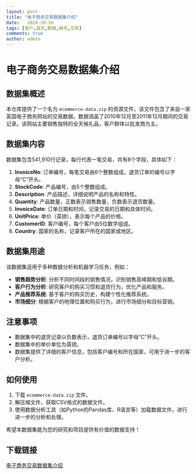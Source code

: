```yaml
---
layout: post
title: "电子商务交易数据集介绍"
date:   2020-10-26
tags: [客户,退货,数据,编号,交易]
comments: true
author: admin
---
```

# 电子商务交易数据集介绍

## 数据集概述

本仓库提供了一个名为 `ecommerce-data.zip` 的资源文件，该文件包含了来自一家英国电子商务网站的交易数据。数据涵盖了2010年12月至2011年12月期间的交易记录。该网站主要销售独特的全天候礼品，客户群体以批发商为主。

## 数据集内容

数据集包含541,910行记录，每行代表一笔交易，共有8个字段，具体如下：

1. **InvoiceNo**: 订单编号，每笔交易由6个整数组成。退货订单的编号以字母“C”开头。
2. **StockCode**: 产品编号，由5个整数组成。
3. **Description**: 产品描述，详细说明产品的名称和特性。
4. **Quantity**: 产品数量，正数表示销售数量，负数表示退货数量。
5. **InvoiceDate**: 订单日期和时间，记录交易的日期和具体时间。
6. **UnitPrice**: 单价（英镑），表示每个产品的价格。
7. **CustomerID**: 客户编号，每个客户由5位数字组成。
8. **Country**: 国家的名称，记录客户所在的国家或地区。

## 数据集用途

该数据集适用于多种数据分析和机器学习任务，例如：

- **销售趋势分析**: 分析不同时间段的销售情况，识别销售高峰期和低谷期。
- **客户行为分析**: 研究客户的购买习惯和退货行为，优化产品和服务。
- **产品推荐系统**: 基于客户的购买历史，构建个性化推荐系统。
- **市场细分**: 根据客户的地理位置和购买行为，进行市场细分和目标营销。

## 注意事项

- 数据集中的退货记录以负数表示，退货订单编号以字母“C”开头。
- 数据集中的单价单位为英镑。
- 数据集提供了详细的客户信息，包括客户编号和所在国家，可用于进一步的客户分析。

## 如何使用

1. 下载 `ecommerce-data.zip` 文件。
2. 解压缩文件，获取CSV格式的数据文件。
3. 使用数据分析工具（如Python的Pandas库、R语言等）加载数据文件，进行进一步的分析和处理。

希望本数据集能为您的研究和项目提供有价值的数据支持！

## 下载链接

[电子商务交易数据集介绍](https://pan.quark.cn/s/68d8348b852f)